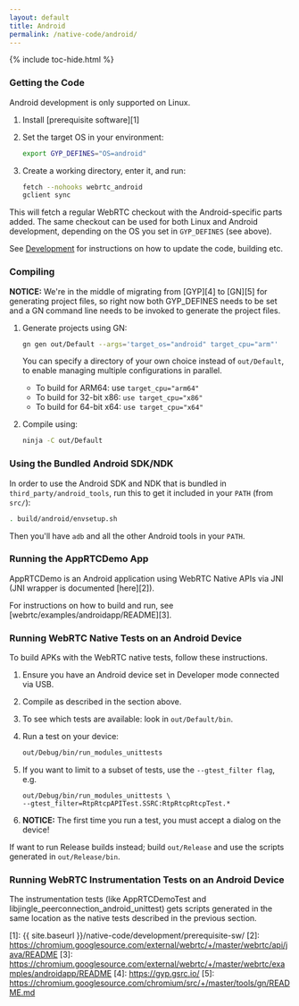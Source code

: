 ```yaml
---
layout: default
title: Android
permalink: /native-code/android/
---
```



{% include toc-hide.html %}


### Getting the Code

Android development is only supported on Linux.

  1. Install [prerequisite software][1]

  2. Set the target OS in your environment:

     ~~~~~ bash
     export GYP_DEFINES="OS=android"
     ~~~~~

  3. Create a working directory, enter it, and run:

     ~~~~~ bash
     fetch --nohooks webrtc_android
     gclient sync
     ~~~~~

This will fetch a regular WebRTC checkout with the Android-specific parts
added. The same checkout can be used for both Linux and Android development,
depending on the OS you set in `GYP_DEFINES` (see above).

See [Development](/native-code/development/) for instructions on how to update
the code, building etc.

### Compiling

**NOTICE:** We're in the middle of migrating from [GYP][4] to [GN][5] for
generating project files, so right now both GYP_DEFINES needs to be set and a GN
command line needs to be invoked to generate the project files.

  1. Generate projects using GN:

     ~~~~~ bash
     gn gen out/Default --args='target_os="android" target_cpu="arm"'
     ~~~~~

     You can specify a directory of your own choice instead of `out/Default`,
     to enable managing multiple configurations in parallel.

      * To build for ARM64: use `target_cpu="arm64"`
      * To build for 32-bit x86: `use target_cpu="x86"`
      * To build for 64-bit x64: `use target_cpu="x64"`

  2. Compile using:
     ~~~~~ bash
     ninja -C out/Default
     ~~~~~

### Using the Bundled Android SDK/NDK

In order to use the Android SDK and NDK that is bundled in
`third_party/android_tools`, run this to get it included in your `PATH` (from
`src/`):

~~~~~ bash
. build/android/envsetup.sh
~~~~~

Then you'll have `adb` and all the other Android tools in your `PATH`.


### Running the AppRTCDemo App

AppRTCDemo is an Android application using WebRTC Native APIs via JNI (JNI
wrapper is documented [here][2]).

For instructions on how to build and run, see
[webrtc/examples/androidapp/README][3].


### Running WebRTC Native Tests on an Android Device

To build APKs with the WebRTC native tests, follow these instructions.

  1. Ensure you have an Android device set in Developer mode connected via
     USB.

  2. Compile as described in the section above.

  3. To see which tests are available: look in `out/Default/bin`.

  4. Run a test on your device:

     ~~~~~ bash
     out/Debug/bin/run_modules_unittests
     ~~~~~

  5. If you want to limit to a subset of tests, use the `--gtest_filter flag`,
     e.g.

     ~~~~~
     out/Debug/bin/run_modules_unittests \
     --gtest_filter=RtpRtcpAPITest.SSRC:RtpRtcpRtcpTest.*
     ~~~~~

  6. **NOTICE:** The first time you run a test, you must accept a dialog on
     the device!

If want to run Release builds instead; build `out/Release` and use the scripts
generated in `out/Release/bin`.


### Running WebRTC Instrumentation Tests on an Android Device

The instrumentation tests (like AppRTCDemoTest and
libjingle_peerconnection_android_unittest) gets scripts generated in the same
location as the native tests described in the previous section.


[1]: {{ site.baseurl }}/native-code/development/prerequisite-sw/
[2]: https://chromium.googlesource.com/external/webrtc/+/master/webrtc/api/java/README
[3]: https://chromium.googlesource.com/external/webrtc/+/master/webrtc/examples/androidapp/README
[4]: https://gyp.gsrc.io/
[5]: https://chromium.googlesource.com/chromium/src/+/master/tools/gn/README.md
